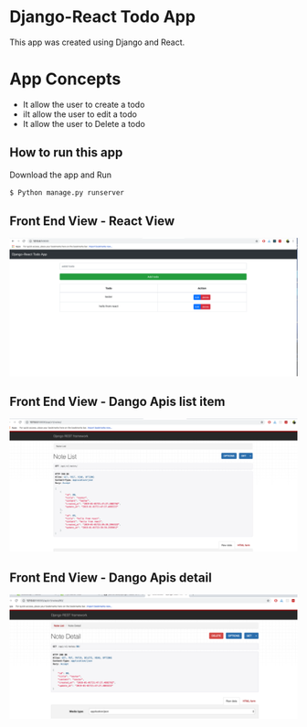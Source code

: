  # Django-React Todo App
This app was created using Django and React.  




 # App Concepts
<ul>

 <li>It allow the user to create a todo </li>
  <li>iIt allow the user to edit a todo</li>
  <li>It allow the user to Delete a todo</li>
 
</ul>

## How to run this app

Download the app and Run
```bash
$ Python manage.py runserver 
```
 
 ## Front End View - React View
 ![Alt text](frontend/src/front.png "Home" )

  ## Front End View - Dango Apis list item
 ![Alt text](frontend/src/back1.png "back1" )


  ## Front End View - Dango Apis detail 
 ![Alt text](frontend/src/back2.png "back2" )